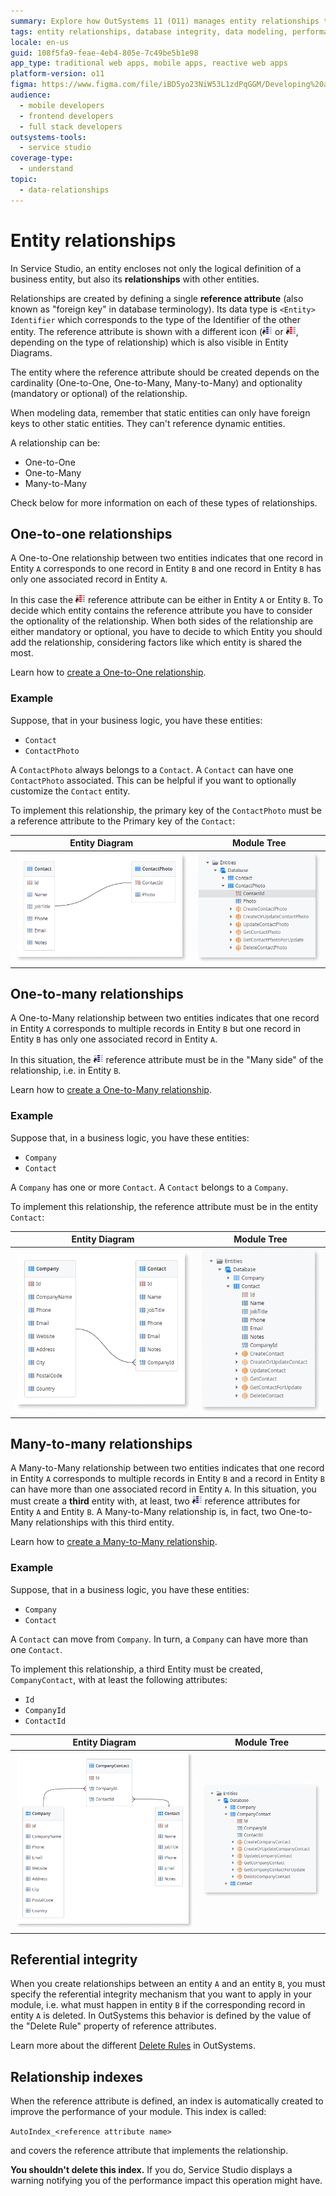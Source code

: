 ```yaml
---
summary: Explore how OutSystems 11 (O11) manages entity relationships through reference attributes and ensures data integrity and performance optimization.
tags: entity relationships, database integrity, data modeling, performance optimization, service studio
locale: en-us
guid: 108f5fa9-feae-4eb4-805e-7c49be5b1e98
app_type: traditional web apps, mobile apps, reactive web apps
platform-version: o11
figma: https://www.figma.com/file/iBD5yo23NiW53L1zdPqGGM/Developing%20an%20Application?node-id=159:3
audience:
  - mobile developers
  - frontend developers
  - full stack developers
outsystems-tools:
  - service studio
coverage-type:
  - understand
topic:
  - data-relationships
---
```


# Entity relationships

In Service Studio, an entity encloses not only the logical definition of a business entity, but also its **relationships** with other entities.

Relationships are created by defining a single **reference attribute** (also known as "foreign key" in database terminology). Its data type is `<Entity> Identifier` which corresponds to the type of the Identifier of the other entity. The reference attribute is shown with a different icon (![Icon representing a reference attribute in OutSystems](images/reference-attr.png "Reference Attribute Icon") or ![Icon representing a key reference attribute in OutSystems](images/key-reference-attr.png "Key Reference Attribute Icon"), depending on the type of relationship) which is also visible in Entity Diagrams. 

The entity where the reference attribute should be created depends on the cardinality (One-to-One, One-to-Many, Many-to-Many) and optionality (mandatory or optional) of the relationship.

<div class="info" markdown="1">

When modeling data, remember that static entities can only have foreign keys to other static entities. They can't reference dynamic entities.

</div>

A relationship can be:

* One-to-One
* One-to-Many
* Many-to-Many

Check below for more information on each of these types of relationships.


## One-to-one relationships

A One-to-One relationship between two entities indicates that one record in Entity `A` corresponds to one record in Entity `B` and one record in Entity `B` has only one associated record in Entity `A`. 

In this case the ![Icon representing a key reference attribute in OutSystems](images/key-reference-attr.png "Key Reference Attribute Icon") reference attribute can be either in Entity `A` or Entity `B`. To decide which entity contains the reference attribute you have to consider the optionality of the relationship. When both sides of the relationship are either mandatory or optional, you have to decide to which Entity you should add the relationship, considering factors like which entity is shared the most.

Learn how to [create a One-to-One relationship](relationship-one-to-one.md).

### Example

Suppose, that in your business logic, you have these entities:

* `Contact`
* `ContactPhoto`

A `ContactPhoto` always belongs to a `Contact`. A `Contact` can have one `ContactPhoto` associated. This can be helpful if you want to optionally customize the `Contact` entity.

To implement this relationship, the primary key of the `ContactPhoto` must be a reference attribute to the Primary key of the `Contact`:

Entity Diagram | Module Tree
---------------|------------
![Entity diagram illustrating a one-to-one relationship in OutSystems](images/one-to-one-entity-diagram.png "One-to-One Entity Diagram") | ![Module tree view showing a one-to-one relationship in OutSystems](images/one-to-one-module-tree.png "One-to-One Module Tree")

## One-to-many relationships

A One-to-Many relationship between two entities indicates that one record in Entity `A` corresponds to multiple records in Entity `B` but one record in Entity `B` has only one associated record in Entity `A`.

In this situation, the ![Icon representing a reference attribute in OutSystems](images/reference-attr.png "Reference Attribute Icon") reference attribute must be in the "Many side" of the relationship, i.e. in Entity `B`.

Learn how to [create a One-to-Many relationship](relationship-one-to-many.md).

### Example

Suppose that, in a business logic, you have these entities:

* `Company`
* `Contact`

A `Company` has one or more `Contact`. A `Contact` belongs to a `Company`.

To implement this relationship, the reference attribute must be in the entity `Contact`:

Entity Diagram | Module Tree
---------------|------------
![Entity diagram illustrating a one-to-many relationship in OutSystems](images/one-to-many-entity-diagram.png "One-to-Many Entity Diagram") | ![Module tree view showing a one-to-many relationship in OutSystems](images/one-to-many-module-tree.png "One-to-Many Module Tree")


## Many-to-many relationships

A Many-to-Many relationship between two entities indicates that one record in Entity `A` corresponds to multiple records in Entity `B` and a record in Entity `B` can have more than one associated record in Entity `A`. In this situation, you must create a **third** entity with, at least, two ![Icon representing a reference attribute in OutSystems](images/reference-attr.png "Reference Attribute Icon") reference attributes for Entity `A` and Entity `B`. A Many-to-Many relationship is, in fact, two One-to-Many relationships with this third entity.

Learn how to [create a Many-to-Many relationship](relationship-many-to-many.md).

### Example

Suppose, that in a business logic, you have these entities:

* `Company`
* `Contact`

A `Contact` can move from `Company`. In turn, a `Company` can have more than one `Contact`.

To implement this relationship, a third Entity must be created, `CompanyContact`, with at least the following attributes:

* `Id`
* `CompanyId`
* `ContactId`

Entity Diagram | Module Tree
---------------|------------
![Entity diagram illustrating a many-to-many relationship in OutSystems](images/many-to-many-entity-diagram.png "Many-to-Many Entity Diagram") | ![Module tree view showing a many-to-many relationship in OutSystems](images/many-to-many-module-tree.png "Many-to-Many Module Tree")


## Referential integrity

When you create relationships between an entity `A` and an entity `B`, you must specify the referential integrity mechanism that you want to apply in your module, i.e. what must happen in entity `B` if the corresponding record in entity `A` is deleted. In OutSystems this behavior is defined by the value of the "Delete Rule" property of reference attributes.

Learn more about the different [Delete Rules](delete-rules.md) in OutSystems.


## Relationship indexes

When the reference attribute is defined, an index is automatically created to improve the performance of your module. This index is called:

`AutoIndex_<reference attribute name>`

and covers the reference attribute that implements the relationship.

**You shouldn't delete this index.** If you do, Service Studio displays a warning notifying you of the performance impact this operation might have.




